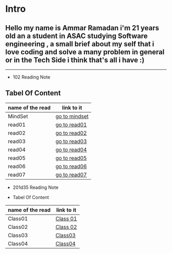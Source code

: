 # Intro

## Hello my name is Ammar Ramadan i'm 21 years old an a student in ASAC studying Software engineering , a small brief about my self that i love coding and solve a many problem in general or in the Tech Side i think that's all i have  :)

----

- 102 Reading Note

## Tabel Of Content

name of the read | link to it
------------ | -------------
MindSet | [go to mindset](https://ammarzeyad.github.io/reading-notes/MindSet)
read01  | [go to read01](https://ammarzeyad.github.io/reading-notes/read01)
read02  | [go to read02](https://ammarzeyad.github.io/reading-notes/read02)
read03  | [go to read03](https://ammarzeyad.github.io/reading-notes/read03)
read04  | [go to read04](https://ammarzeyad.github.io/reading-notes/read04)
read05  | [go to read05](https://ammarzeyad.github.io/reading-notes/read05)
read06  | [go to read06](https://ammarzeyad.github.io/reading-notes/read06)
read07  | [go to read07](https://ammarzeyad.github.io/reading-notes/read07)
  
- 201d35 Reading Note

- Tabel Of Content

name of the read | link to it
------------ | -------------
Class01  | [Class 01](https://ammarzeyad.github.io/reading-notes/201d35%20reading%20notes/class01)
Class02  | [Class 02](https://ammarzeyad.github.io/reading-notes/201d35%20reading%20notes/class02 )
Class03  | [Class03](https://ammarzeyad.github.io/reading-notes/201d35/class03)
Class04  | [Class04](https://ammarzeyad.github.io/reading-notes/201d35/Read04)
